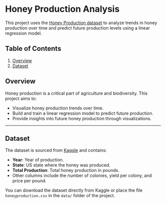 # Honey Production Analysis

This project uses the [Honey Production dataset](https://www.kaggle.com/datasets/jessicali9530/honey-production) to analyze trends in honey production over time and predict future production levels using a linear regression model.

## Table of Contents
1. [Overview](#overview)
2. [Dataset](#dataset)

## Overview

Honey production is a critical part of agriculture and biodiversity. This project aims to:
- Visualize honey production trends over time.
- Build and train a linear regression model to predict future production.
- Provide insights into future honey production through visualizations.

---

## Dataset

The dataset is sourced from [Kaggle](https://www.kaggle.com/datasets/jessicali9530/honey-production) and contains:
- **Year**: Year of production.
- **State**: US state where the honey was produced.
- **Total Production**: Total honey production in pounds.
- Other columns include the number of colonies, yield per colony, and price per pound.

You can download the dataset directly from Kaggle or place the file `honeyproduction.csv` in the `data/` folder of the project.
